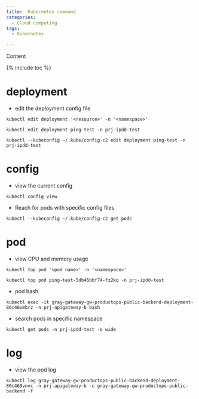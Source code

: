 ```yaml
---
title:  Kubernetes command
categories:
  - Cloud computing
tags:
  - Kubernetes

---
```

Content

{% include toc %}

# deployment

* edit the deployment config file

`kubectl edit deployment '<resource>' -n '<namespace>'`

`kubectl edit deployment ping-test -n prj-ipdd-test`

`kubectl --kubeconfig ~/.kube/config-c2 edit deployment ping-test -n prj-ipdd-test`

# config

* view the current config

`kubectl config view`

* Reach for pods with specific config files

`kubectl --kubeconfig ~/.kube/config-c2 get pods`



# pod

* view CPU and memory usage

`kubectl top pod '<pod name>' -n '<namespace>'`

`kubectl top pod ping-test-5db46bbf74-fz2kq -n prj-ipdd-test`

* pod bash

`kubectl exec -it gray-gateway-gw-productops-public-backend-deployment-86c46vmbrz -n prj-apigateway-b bash`

* search pods in specific namespace

`kubectl get pods -n prj-ipdd-test -o wide`



# log

* view the pod log

`kubectl log gray-gateway-gw-productops-public-backend-deployment-86c469vnvc -n prj-apigateway-b -c gray-gateway-gw-productops-public-backend -f`
